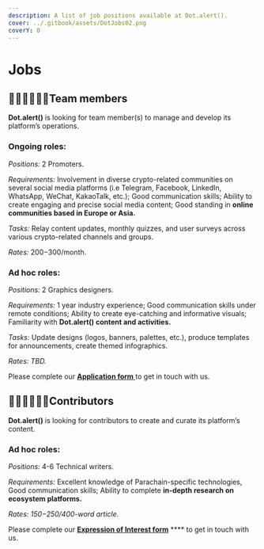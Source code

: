 ```yaml
---
description: A list of job positions available at Dot.alert().
cover: ../.gitbook/assets/DotJobs02.png
coverY: 0
---
```


# Jobs

## 👩🏿‍💻👨🏼‍💻**Team members**

**Dot.alert()** is looking for team member(s) to manage and develop its platform’s operations.

### Ongoing roles:

_Positions:_ 2 Promoters.

_Requirements:_ Involvement in diverse crypto-related communities on several social media platforms (i.e Telegram, Facebook, LinkedIn, WhatsApp, WeChat, KakaoTalk, etc.); Good communication skills; Ability to create engaging and precise social media content; Good standing in **online communities based in Europe or Asia.**

_Tasks:_ Relay content updates, monthly quizzes, and user surveys across various crypto-related channels and groups.&#x20;

_Rates:_ $200-$300/month.

### Ad hoc roles:

_Positions:_ 2 Graphics designers.

_Requirements:_ 1 year industry experience; Good communication skills under remote conditions; Ability to create eye-catching and informative visuals; Familiarity with **Dot.alert() content and activities.**

_Tasks:_ Update designs (logos, banners, palettes, etc.), produce templates for announcements, create themed infographics.

_Rates: TBD._

Please complete our [**Application form** ](https://forms.gle/rdpbd6sQNYMoui1w9)to get in touch with us.



## 👨🏻‍💼👩🏾‍💼Contributors

**Dot.alert()** is looking for contributors to create and curate its platform’s content.

### Ad hoc roles:

_Positions:_ 4-6 Technical writers.

_Requirements:_ Excellent knowledge of Parachain-specific technologies, Good communication skills; Ability to complete **in-depth research on ecosystem platforms.**

_Rates: $150-$250/400-word article._

Please complete our [**Expression of Interest form**](https://docs.google.com/forms/d/e/1FAIpQLScF7N91-fhT5WFsH1Y3TsBVll-PDITdD7MhmXeOKRL3bnOjew/viewform?usp=sf\_link) **** to get in touch with us.

